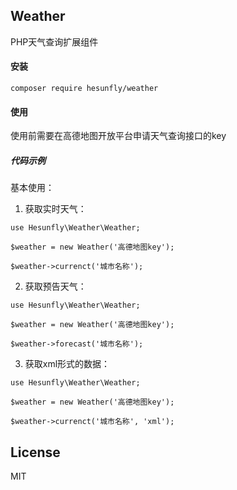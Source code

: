 ## Weather

PHP天气查询扩展组件

#### 安装

```
composer require hesunfly/weather
```

#### 使用

使用前需要在高德地图开放平台申请天气查询接口的key

##### 代码示例

基本使用：

1. 获取实时天气：

```
use Hesunfly\Weather\Weather;

$weather = new Weather('高德地图key');

$weather->currenct('城市名称');
```

2. 获取预告天气：

```
use Hesunfly\Weather\Weather;

$weather = new Weather('高德地图key');

$weather->forecast('城市名称');
```

3. 获取xml形式的数据：

```
use Hesunfly\Weather\Weather;

$weather = new Weather('高德地图key');

$weather->currenct('城市名称', 'xml');
```


## License

MIT